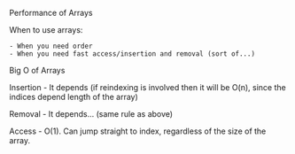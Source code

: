 Performance of Arrays

When to use arrays:

    - When you need order
    - When you need fast access/insertion and removal (sort of...)
     
Big O of Arrays

Insertion - It depends (if reindexing is involved then it will be O(n), since the indices depend length of the array)

Removal - It depends... (same rule as above)

Access - O(1). Can jump straight to index, regardless of the size of the array.
   